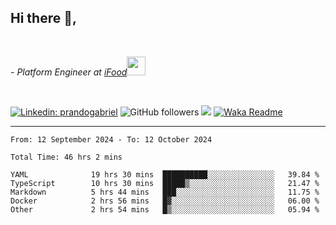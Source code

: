 <h2>Hi there  👋,</h2> </br>

<p><em>- Platform Engineer at <a href="https://www.ifood.com.br/">iFood</a><img src="https://media.giphy.com/media/WUlplcMpOCEmTGBtBW/giphy.gif" width="30"> 
</em></p></br>


[![Linkedin: prandogabriel](https://img.shields.io/badge/-prandogabriel-blue?style=flat-square&logo=Linkedin&logoColor=white&link=https://www.linkedin.com/in/prandogabriel/)](https://www.linkedin.com/in/prandogabriel)
![GitHub followers](https://img.shields.io/github/followers/prandogabriel?label=Follow&style=social)
![](https://visitor-badge.glitch.me/badge?page_id=prandogabriel.prandogabriel)
[![Waka Readme](https://github.com/prandogabriel/prandogabriel/actions/workflows/update-stats.yml.yml/badge.svg)](https://github.com/prandogabriel/prandogabriel/actions/workflows/update-stats.yml.yml)

---

<!--START_SECTION:waka-->

```golang
From: 12 September 2024 - To: 12 October 2024

Total Time: 46 hrs 2 mins

YAML              19 hrs 30 mins  ██████████░░░░░░░░░░░░░░░   39.84 %
TypeScript        10 hrs 30 mins  █████▒░░░░░░░░░░░░░░░░░░░   21.47 %
Markdown          5 hrs 44 mins   ███░░░░░░░░░░░░░░░░░░░░░░   11.75 %
Docker            2 hrs 56 mins   █▓░░░░░░░░░░░░░░░░░░░░░░░   06.00 %
Other             2 hrs 54 mins   █▒░░░░░░░░░░░░░░░░░░░░░░░   05.94 %
```

<!--END_SECTION:waka-->
